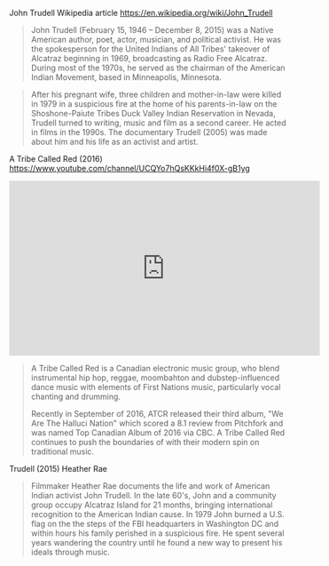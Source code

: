 John Trudell Wikipedia article
https://en.wikipedia.org/wiki/John_Trudell

> John Trudell (February 15, 1946 – December 8, 2015) was a Native
> American author, poet, actor, musician, and political activist. He was
> the spokesperson for the United Indians of All Tribes' takeover of
> Alcatraz beginning in 1969, broadcasting as Radio Free
> Alcatraz. During most of the 1970s, he served as the chairman of the
> American Indian Movement, based in Minneapolis, Minnesota.

> After his pregnant wife, three children and mother-in-law were killed
> in 1979 in a suspicious fire at the home of his parents-in-law on the
> Shoshone-Paiute Tribes Duck Valley Indian Reservation in Nevada,
> Trudell turned to writing, music and film as a second career. He acted
> in films in the 1990s. The documentary Trudell (2005) was made about
> him and his life as an activist and artist.

A Tribe Called Red (2016)
https://www.youtube.com/channel/UCQYo7hQsKKkHi4f0X-gB1yg

<iframe width="560" height="315"
        src="https://www.youtube.com/embed/L4xwN3yPZA0"
        frameborder="0" allow="accelerometer; autoplay;
        encrypted-media; gyroscope; picture-in-picture" allowfullscreen></iframe>

> A Tribe Called Red is a Canadian electronic music group, who blend
> instrumental hip hop, reggae, moombahton and dubstep-influenced dance
> music with elements of First Nations music, particularly vocal
> chanting and drumming.
> 
> Recently in September of 2016, ATCR released their third album, "We
> Are The Halluci Nation" which scored a 8.1 review from Pitchfork and
> was named Top Canadian Album of 2016 via CBC. A Tribe Called Red
> continues to push the boundaries of with their modern spin on
> traditional music.

Trudell (2015) Heather Rae

> Filmmaker Heather Rae documents the life and work of American Indian
> activist John Trudell. In the late 60's, John and a community group
> occupy Alcatraz Island for 21 months, bringing international
> recognition to the American Indian cause. In 1979 John burned a
> U.S. flag on the the steps of the FBI headquarters in Washington DC
> and within hours his family perished in a suspicious fire. He spent
> several years wandering the country until he found a new way to
> present his ideals through music.

